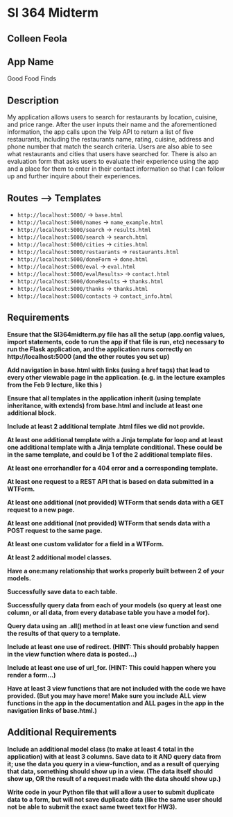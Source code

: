 # SI 364 Midterm 
## Colleen Feola 

## App Name
Good Food Finds

## Description
My application allows users to search for restaurants by location, cuisine, and price range. After the user inputs their name and the aforementioned information, the app calls upon the Yelp API to return a list of five restaurants, including the restaurants name, rating, cuisine, address and phone number that match the search criteria. Users are also able to see what restaurants and cities that users have searched for. There is also an evaluation form that asks users to evaluate their experience using the app and a place for them to enter in their contact information so that I can follow up and further inquire about their experiences.  

## Routes --> Templates
* `http://localhost:5000/` -> `base.html`
* `http://localhost:5000/names` -> `name_example.html`
* `http://localhost:5000/search` -> `results.html`
* `http://localhost:5000/search` -> `search.html`
* `http://localhost:5000/cities` -> `cities.html`
* `http://localhost:5000/restaurants` -> `restaurants.html`
* `http://localhost:5000/doneForm` -> `done.html`
* `http://localhost:5000/eval` -> `eval.html`
* `http://localhost:5000/evalResults>` -> `contact.html`
* `http://localhost:5000/doneResults` -> `thanks.html`
* `http://localhost:5000/thanks` -> `thanks.html`
* `http://localhost:5000/contacts` -> `contact_info.html`


## Requirements
**Ensure that the SI364midterm.py file has all the setup (app.config values, import statements, code to run the app if that file is run, etc) necessary to run the Flask application, and the application runs correctly on http://localhost:5000 (and the other routes you set up)**

**Add navigation in base.html with links (using a href tags) that lead to every other viewable page in the application. (e.g. in the lecture examples from the Feb 9 lecture, like this )**

**Ensure that all templates in the application inherit (using template inheritance, with extends) from base.html and include at least one additional block.**

**Include at least 2 additional template .html files we did not provide.**

**At least one additional template with a Jinja template for loop and at least one additional template with a Jinja template conditional. These could be in the same template, and could be 1 of the 2 additional template files.**

**At least one errorhandler for a 404 error and a corresponding template.**

**At least one request to a REST API that is based on data submitted in a WTForm.**

**At least one additional (not provided) WTForm that sends data with a GET request to a new page.**

**At least one additional (not provided) WTForm that sends data with a POST request to the same page.**

**At least one custom validator for a field in a WTForm.**

**At least 2 additional model classes.**

**Have a one:many relationship that works properly built between 2 of your models.**

**Successfully save data to each table.**

**Successfully query data from each of your models (so query at least one column, or all data, from every database table you have a model for).**

**Query data using an .all() method in at least one view function and send the results of that query to a template.**

**Include at least one use of redirect. (HINT: This should probably happen in the view function where data is posted...)**

**Include at least one use of url_for. (HINT: This could happen where you render a form...)**

**Have at least 3 view functions that are not included with the code we have provided. (But you may have more! Make sure you include ALL view functions in the app in the documentation and ALL pages in the app in the navigation links of base.html.)**

## Additional Requirements
**Include an additional model class (to make at least 4 total in the application) with at least 3 columns. Save data to it AND query data from it; use the data you query in a view-function, and as a result of querying that data, something should show up in a view. (The data itself should show up, OR the result of a request made with the data should show up.)**

**Write code in your Python file that will allow a user to submit duplicate data to a form, but will not save duplicate data (like the same user should not be able to submit the exact same tweet text for HW3).**


